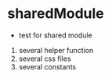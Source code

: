 # sharedModule
- test for shared module 
1. several helper function
2. several css files
3. several constants

